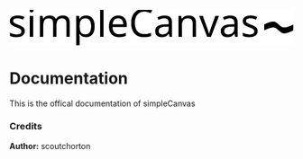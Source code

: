 ![simpleCanvas Logo](./images/fullLogo.svg)
# Documentation

This is the offical documentation of simpleCanvas

### Credits
**Author:** scoutchorton
